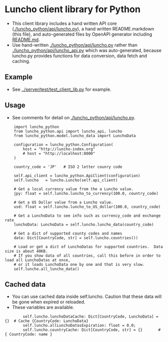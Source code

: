 # Luncho client library for Python

- This client library includes a hand written API core ([./luncho_python/api/luncho.py](./luncho_python/api/luncho.py)), a hand written
  README.markdown (this file), and auto-generated files by OpenAPI generator including [README.md](./README.md).
- Use hand-written [./luncho_python/api/luncho.py](./luncho_python/api/luncho.py) rather than
  [./luncho_python/api/luncho_api.py](./luncho_python/api/luncho_api.py) which was auto-generated,
  because luncho.py provides functions for data conversion, data fetch and caching.


## Example

  - See [../server/test/test_client_lib.py](../server/test/test_client_lib.py) for example.

## Usage

  - See comments for detail on [./luncho_python/api/luncho.py](./luncho_python/api/luncho.py).

```
    import luncho_python
    from luncho_python.api import luncho_api, luncho
    from luncho_python.model.luncho_data import LunchoData

    configuration = luncho_python.Configuration(
        host = "http://luncho-index.org"
        # host = "http://localhost:8000"
    )

    country_code = 'JP'   # ISO 2 letter counry code

    self.api_client = luncho_python.ApiClient(configuration)
    self.luncho   = luncho.Luncho(self.api_client)

    # Get a local currency value from the a Luncho value.
    jpy: float = self.luncho.luncho_to_currency(100.0, country_code)

    # Get a US Dollar value from a Luncho value.
    usd: float = self.luncho.luncho_to_US_dollar(100.0, country_code)

    # Get a LunchoData to see info such as currency_code and exchange rate
    lunchoData: LunchoData = self.luncho.luncho_data(country_code)

    # Get a dict of supported county codes and names
    data: Dict[CountryCode, str] = self.luncho.countries())

    # Load or get a dict of LunchoDatas for supported countries.  Data size is about 40KB.
    # If you show data of all countries, call this before in order to load all LunchoDatas at once,
    # or it loads LunchoData one by one and that is very slow.
    self.luncho.all_luncho_data()
```

## Cached data

  - You can use cached data inside self.luncho. Caution that these data will be gone when expired or
    reloaded.
  - These variables are available.

```
        self.luncho.lunchoDataCache: Dict[CountryCode, LunchoData] = {}  # Cache {CountryCode: LunchoData}
        self.luncho.allLunchoDatasExpiration: float = 0.0;
        self.luncho.countryCache: Dict[CountryCode, str] = {}       # { CountryCode: name }
```

